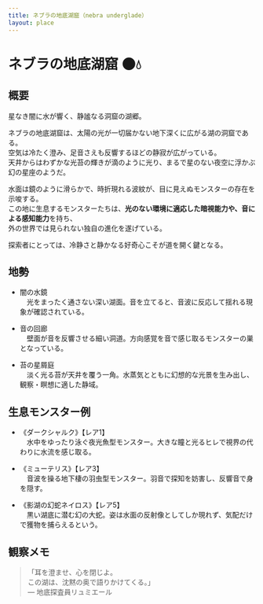 ```yaml
---
title: ネブラの地底湖窟（nebra underglade）
layout: place
---
```


# ネブラの地底湖窟 🌑💧

## 概要
星なき闇に水が響く、静謐なる洞窟の湖郷。

ネブラの地底湖窟は、太陽の光が一切届かない地下深くに広がる湖の洞窟である。  
空気は冷たく澄み、足音さえも反響するほどの静寂が広がっている。  
天井からはわずかな光苔の輝きが滴のように光り、まるで星のない夜空に浮かぶ幻の星座のようだ。

水面は鏡のように滑らかで、時折現れる波紋が、目に見えぬモンスターの存在を示唆する。  
この地に生息するモンスターたちは、**光のない環境に適応した暗視能力や、音による感知能力**を持ち、  
外の世界では見られない独自の進化を遂げている。

探索者にとっては、冷静さと静かなる好奇心こそが道を開く鍵となる。

## 地勢
- 闇の水鏡  
　光をまったく通さない深い湖面。音を立てると、音波に反応して揺れる現象が確認されている。

- 音の回廊  
　壁面が音を反響させる細い洞道。方向感覚を音で感じ取るモンスターの巣となっている。

- 苔の星屑庭  
　淡く光る苔が天井を覆う一角。水蒸気とともに幻想的な光景を生み出し、観察・瞑想に適した静域。

## 生息モンスター例
- 《ダークシャルク》【レア1】  
　水中をゆったり泳ぐ夜光魚型モンスター。大きな瞳と光るヒレで視界の代わりに水流を感じ取る。

- 《ミューテリス》【レア3】  
　音波を操る地下棲の羽虫型モンスター。羽音で探知を妨害し、反響音で身を隠す。

- 《影湖の幻蛇ネイロス》【レア5】  
　黒い湖底に潜む幻の大蛇。姿は水面の反射像としてしか現れず、気配だけで獲物を捕らえるという。

## 観察メモ
> 「耳を澄ませ、心を閉じよ。  
> この湖は、沈黙の奥で語りかけてくる。」  
> ― 地底探査員リュミエール
